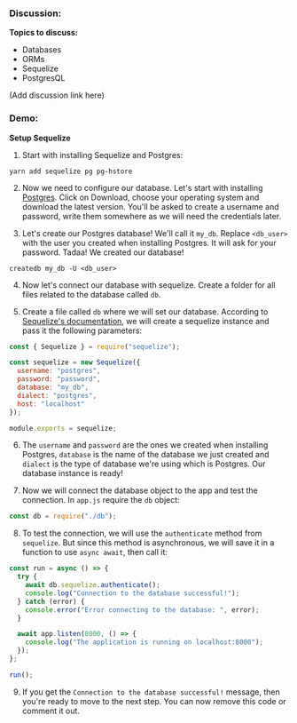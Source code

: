 ### Discussion:

**Topics to discuss:**

- Databases
- ORMs
- Sequelize
- PostgresQL

(Add discussion link here)

### Demo:

**Setup Sequelize**

1. Start with installing Sequelize and Postgres:

```shell
yarn add sequelize pg pg-hstore
```

2. Now we need to configure our database. Let's start with installing [Postgres](https://www.postgresql.org/). Click on Download, choose your operating system and download the latest version. You'll be asked to create a username and password, write them somewhere as we will need the credentials later.

3. Let's create our Postgres database! We'll call it `my_db`. Replace `<db_user>` with the user you created when installing Postgres. It will ask for your password. Tadaa! We created our database!

```shell
createdb my_db -U <db_user>
```

4. Now let's connect our database with sequelize. Create a folder for all files related to the database called `db`.

5. Create a file called `db` where we will set our database. According to [Sequelize's documentation](https://sequelize.org/master/manual/getting-started.html), we will create a sequelize instance and pass it the following parameters:

```javascript
const { Sequelize } = require("sequelize");

const sequelize = new Sequelize({
  username: "postgres",
  password: "password",
  database: "my_db",
  dialect: "postgres",
  host: "localhost"
});

module.exports = sequelize;
```

6. The `username` and `password` are the ones we created when installing Postgres, `database` is the name of the database we just created and `dialect` is the type of database we're using which is Postgres. Our database instance is ready!

7. Now we will connect the database object to the app and test the connection. In `app.js` require the `db` object:

```javascript
const db = require("./db");
```

8. To test the connection, we will use the `authenticate` method from `sequelize`. But since this method is asynchronous, we will save it in a function to use `async await`, then call it:

```javascript
const run = async () => {
  try {
    await db.sequelize.authenticate();
    console.log("Connection to the database successful!");
  } catch (error) {
    console.error("Error connecting to the database: ", error);
  }

  await app.listen(8000, () => {
    console.log("The application is running on localhost:8000");
  });
};

run();
```

9. If you get the `Connection to the database successful!` message, then you're ready to move to the next step. You can now remove this code or comment it out.
